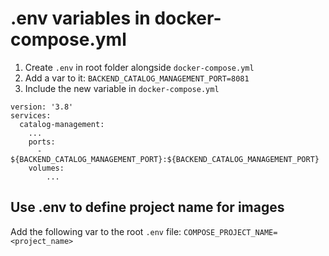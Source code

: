 # .env variables in docker-compose.yml

1. Create `.env` in root folder alongside `docker-compose.yml`
2. Add a var to it: `BACKEND_CATALOG_MANAGEMENT_PORT=8081`
3. Include the new variable in `docker-compose.yml`

```
version: '3.8'
services:
  catalog-management:
    ...
    ports:
      - ${BACKEND_CATALOG_MANAGEMENT_PORT}:${BACKEND_CATALOG_MANAGEMENT_PORT}
    volumes:
        ...
```

## Use .env to define project name for images

Add the following var to the root `.env` file: `COMPOSE_PROJECT_NAME=<project_name>`